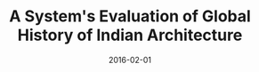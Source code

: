 ---
layout: post
group: publications
showcase: true
marker: book
title:  "A System's Evaluation of Global History of Indian Architecture"
authors: Sen, Joy, Mohanty, A (2016)
summary: The book explores the System’s approach (SA) i.e the approach streamlining how small parts or things or events influence one another within a sequence of events, which constitutes of to-and-fro causal relationships. The network of such relationships represents a whole, where more than the co-existence of parts, the pattern of relationship gains a higher significance. 
date:   2016-02-01
projecturl: https://www.amazon.com/Systems-Evaluation-Global-History-Architecture/dp/8192473325
---